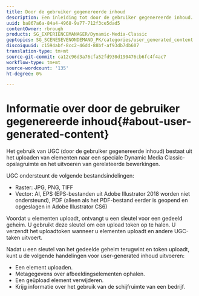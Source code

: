 ```yaml
---
title: Door de gebruiker gegenereerde inhoud
description: Een inleiding tot door de gebruiker gegenereerde inhoud.
uuid: ba867a6a-84a4-4968-9a77-712f3ce5dad5
contentOwner: rbrough
products: SG_EXPERIENCEMANAGER/Dynamic-Media-Classic
geptopics: SG_SCENESEVENONDEMAND_PK/categories/user_generated_content
discoiquuid: c1594abf-8cc2-46dd-88bf-af93db7db607
translation-type: tm+mt
source-git-commit: ca12c96d3a76cfa52fd930d190476cb6fc4f4ac7
workflow-type: tm+mt
source-wordcount: '135'
ht-degree: 0%

---
```



# Informatie over door de gebruiker gegenereerde inhoud{#about-user-generated-content}

Het gebruik van UGC (door de gebruiker gegenereerde inhoud) bestaat uit het uploaden van elementen naar een speciale Dynamic Media Classic-opslagruimte en het uitvoeren van gerelateerde bewerkingen.

UGC ondersteunt de volgende bestandsindelingen:

* Raster: JPG, PNG, TIFF
* Vector: AI, EPS (EPS-bestanden uit Adobe Illustrator 2018 worden niet ondersteund), PDF (alleen als het PDF-bestand eerder is geopend en opgeslagen in Adobe Illustrator CS6)

Voordat u elementen uploadt, ontvangt u een sleutel voor een gedeeld geheim. U gebruikt deze sleutel om een upload token op te halen. U verzendt het uploadtoken wanneer u elementen uploadt en andere UGC-taken uitvoert.

Nadat u een sleutel van het gedeelde geheim terugwint en token uploadt, kunt u de volgende handelingen voor user-generated inhoud uitvoeren:

* Een element uploaden.
* Metagegevens over afbeeldingselementen ophalen.
* Een geüpload element verwijderen.
* Krijg informatie over het gebruik van de schijfruimte van een bedrijf.

